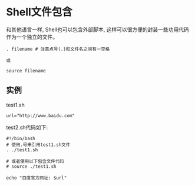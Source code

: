 # Shell文件包含

和其他语言一样, Shell也可以包含外部脚本, 这样可以很方便的封装一些功用代码作为一个独立的文件。

```shell
. filename # 注意点号(.)和文件名之间有一空格

或

source filename
```

## 实例

test1.sh

```shell
url="http://www.baidu.com"
```

test2.sh代码如下:

```shell
#!/bin/bash
# 使用.号来引用test1.sh文件
. ./test1.sh

# 或者使用以下包含文件代码
# source ./test1.sh

echo "百度官方网址: $url"
```
